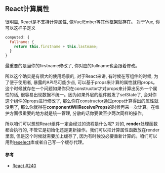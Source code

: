 ## React计算属性

很明显, React是不支持计算属性, 像Vue/Ember等其他框架就存在。
对于Vue, 你可以这样子定义

```js
computed: {
  fullname: {
    return this.firstname + this.lastname;
  }
}
```

最重要的是当你的firstname修改了, 你对应的fullname也会跟着修改。

所以这个确实是有很大的使用场景的, 对于React来讲, 有时候在写组件的时候, 为了便于使用者, 暴露的API尽可能少点, 可以基于props来计算的属性就用props。这个时候就存在一个问题如果你只在constructor才对props来计算出另外一个属性的话, 很容易出现数据不统一。因为如果外层的组件触发了setState了, 会对你这个组件的props进行修改了, 那么你在constructor通过props计算得出的属性就没用了, 那么你就得在**componentWillReceiveProps**的时候再来一次计算。在维护方面很重要的地方就是统一管理, 分散的话你要做至少两次同样的操作。

所以咱们可以想想React组件一定会经过的流程是什么呢? 对的, **render**处理函数都会执行的, 不管它是初始化还是更新操作。我们可以把计算属性函数放在render里面, 但是这个时候就需要加上缓存了, 因为有时候没必要重新计算的。咱们可以用到[reselect](https://github.com/reactjs/reselect)库或者自己写一个缓存代理。


#### 参考

* [React #240](https://github.com/facebook/react/issues/240)